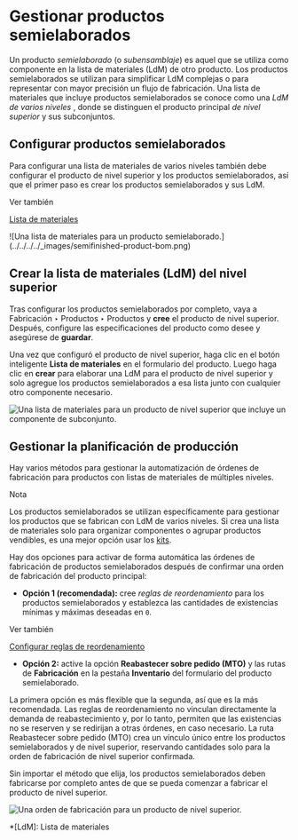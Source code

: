# Gestionar productos semielaborados

Un producto _semielaborado_ (o _subensamblaje_) es aquel que se utiliza como
componente en la lista de materiales (LdM) de otro producto. Los productos
semielaborados se utilizan para simplificar LdM complejas o para representar
con mayor precisión un flujo de fabricación. Una lista de materiales que
incluye productos semielaborados se conoce como una _LdM de varios niveles_ ,
donde se distinguen el producto principal _de nivel superior_ y sus
subconjuntos.

## Configurar productos semielaborados

Para configurar una lista de materiales de varios niveles también debe
configurar el producto de nivel superior y los productos semielaborados, así
que el primer paso es crear los productos semielaborados y sus LdM.

<div class="alert alert-secondary">
<p class="alert-title">
Ver también</p><p><a href="bill_configuration">Lista de materiales</a></p>
</div> ![Una lista de materiales para un producto
semielaborado.](../../../../_images/semifinished-product-bom.png)

## Crear la lista de materiales (LdM) del nivel superior

Tras configurar los productos semielaborados por completo, vaya a Fabricación
‣ Productos ‣ Productos y **cree** el producto de nivel superior. Después,
configure las especificaciones del producto como desee y asegúrese de
**guardar**.

Una vez que configuró el producto de nivel superior, haga clic en el botón
inteligente **Lista de materiales** en el formulario del producto. Luego haga
clic en **crear** para elaborar una LdM para el producto de nivel superior y
solo agregue los productos semielaborados a esa lista junto con cualquier otro
componente necesario.

![Una lista de materiales para un producto de nivel superior que incluye un
componente de subconjunto.](../../../../_images/custom-computer-bom.png)

## Gestionar la planificación de producción

Hay varios métodos para gestionar la automatización de órdenes de fabricación
para productos con listas de materiales de múltiples niveles.

<div class="alert alert-primary">
<p class="alert-title">
Nota</p><p>Los productos semielaborados se utilizan específicamente para gestionar los productos que se fabrican con LdM de varios niveles. Si crea una lista de materiales solo para organizar componentes o agrupar productos vendibles, es una mejor opción usar los <a href="kit_shipping">kits</a>.</p>
</div>

Hay dos opciones para activar de forma automática las órdenes de fabricación
de productos semielaborados después de confirmar una orden de fabricación del
producto principal:

  * **Opción 1 (recomendada):** cree _reglas de reordenamiento_ para los productos semielaborados y establezca las cantidades de existencias mínimas y máximas deseadas en `0`.

<div class="alert alert-secondary">
<p class="alert-title">
Ver también</p><p><a href="../../purchase/products/reordering">Configurar reglas de reordenamiento</a></p>
</div>

  * **Opción 2:** active la opción **Reabastecer sobre pedido (MTO)** y las rutas de **Fabricación** en la pestaña **Inventario** del formulario del producto semielaborado.

La primera opción es más flexible que la segunda, así que es la más
recomendada. Las reglas de reordenamiento no vinculan directamente la demanda
de reabastecimiento y, por lo tanto, permiten que las existencias no se
reserven y se redirijan a otras órdenes, en caso necesario. La ruta
Reabastecer sobre pedido (MTO) crea un vínculo único entre los productos
semielaborados y de nivel superior, reservando cantidades solo para la orden
de fabricación de nivel superior confirmada.

Sin importar el método que elija, los productos semielaborados deben
fabricarse por completo antes de que se pueda comenzar a fabricar el producto
de nivel superior.

![Una orden de fabricación para un producto de nivel
superior.](../../../../_images/semifinished-on-mo.png)

  *[LdM]: Lista de materiales

